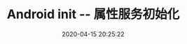 ---
title: Android init -- 属性服务初始化
date: 2020-04-15 20:25:22
categories: Android Framework
tags: 
    - Android Framework
    - Android Init进程
---